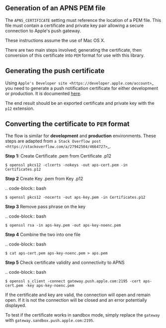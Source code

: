 Generation of an APNS PEM file
------------------------------

The ``APNS_CERTIFICATE`` setting must reference the location of a PEM file. This file must contain a certificate and private key pair allowing a secure connection to Apple's push gateway.

These instructions assume the use of Mac OS X.

There are two main steps involved; generating the certificate, then conversion of this certificate into `PEM` format for use with this library.

## Generating the push certificate

Using `Apple's Developer site <https://developer.apple.com/account>`_ you need to generate a push notification certificate for either development or production. It is documented [here](https://knowledge.altix.co/2020/12/02/Generate-APNS-certificate-for-iOS-Push-Notifications.html). 

The end result should be an exported certificate and private key with the `p12` extension.

## Converting the certificate to `PEM` format

The flow is similar for **development** and **production** environments. These steps are adapted from `a Stack Overflow post <https://stackoverflow.com/a/27942504/4664727>`_.

**Step 1:** Create Certificate .pem from Certificate .p12

```$ openssl pkcs12 -clcerts -nokeys -out aps-cert.pem -in Certificates.p12```

**Step 2** Create Key .pem from Key .p12

.. code-block:: bash

	$ openssl pkcs12 -nocerts -out aps-key.pem -in Certificates.p12

**Step 3** Remove pass phrase on the key

.. code-block:: bash

	$ openssl rsa -in aps-key.pem -out aps-key-noenc.pem

**Step 4** Combine the two into one file

.. code-block:: bash

	$ cat aps-cert.pem aps-key-noenc.pem > aps.pem

**Step 5** Check certificate validity and connectivity to APNS

.. code-block:: bash

	$ openssl s_client -connect gateway.push.apple.com:2195 -cert aps-cert.pem -key aps-key-noenc.pem

If the certificate and key are valid, the connection will open and remain open. If it is not
the connection will be closed and an error potentially displayed.

To test if the certificate works in sandbox mode, simply replace the `gateway` with `gateway.sandbox.push.apple.com:2195`.
